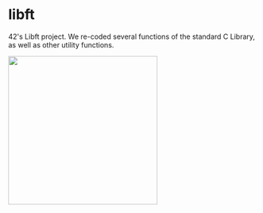 # libft
42's Libft project. We re-coded several functions of the standard C Library, as well as other utility functions.

<img src="https://user-images.githubusercontent.com/52178013/148440445-971fe54a-799b-4fdd-a4e9-614ac04fd8a1.png" width="300">
